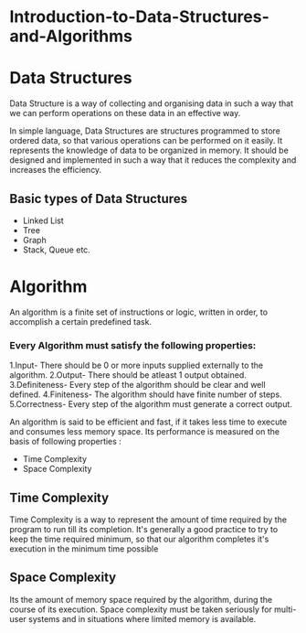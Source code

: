 # Introduction-to-Data-Structures-and-Algorithms
# Data Structures
Data Structure is a way of collecting and organising data in such a way that we can perform 
operations on these data in an effective way. 

In simple language, Data Structures are structures programmed to store ordered data,
so that various operations can be performed on it easily. It represents the knowledge
of data to be organized in memory. It should be designed and implemented in such a way
that it reduces the complexity and increases the efficiency.

## Basic types of Data Structures
- Linked List
- Tree
- Graph
- Stack, Queue etc.

# Algorithm
An algorithm is a finite set of instructions or logic, written in order, to accomplish a 
certain predefined task.

### Every Algorithm must satisfy the following properties:

1.Input- There should be 0 or more inputs supplied externally to the algorithm.
2.Output- There should be atleast 1 output obtained.
3.Definiteness- Every step of the algorithm should be clear and well defined.
4.Finiteness- The algorithm should have finite number of steps.
5.Correctness- Every step of the algorithm must generate a correct output.

An algorithm is said to be efficient and fast, if it takes less time to execute and consumes less memory space. Its performance is measured on the basis of following properties :

- Time Complexity
- Space Complexity

## Time Complexity
Time Complexity is a way to represent the amount of time required by the program to run 
till its completion. It's generally a good practice to try to keep the time required minimum,
so that our algorithm completes it's execution in the minimum time possible

## Space Complexity
Its the amount of memory space required by the algorithm, during the course of its execution.
Space complexity must be taken seriously for multi-user systems and in situations where limited 
memory is available.
